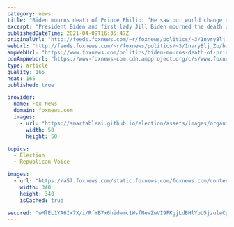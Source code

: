 ```yaml
---
category: news
title: "Biden mourns death of Prince Philip: ‘He saw our world change dramatically and repeatedly’"
excerpt: "President Biden and first lady Jill Biden mourned the death of Prince Philip on Friday on behalf of \"all the people of the United States,\" saying he watched the world \"change dramatically and repeatedly.\""
publishedDateTime: 2021-04-09T16:35:47Z
originalUrl: "http://feeds.foxnews.com/~r/foxnews/politics/~3/1nvryBlj_Zo/biden-mourns-death-of-prince-philip"
webUrl: "http://feeds.foxnews.com/~r/foxnews/politics/~3/1nvryBlj_Zo/biden-mourns-death-of-prince-philip"
ampWebUrl: "https://www.foxnews.com/politics/biden-mourns-death-of-prince-philip.amp"
cdnAmpWebUrl: "https://www-foxnews-com.cdn.ampproject.org/c/s/www.foxnews.com/politics/biden-mourns-death-of-prince-philip.amp"
type: article
quality: 165
heat: 165
published: true

provider:
  name: Fox News
  domain: foxnews.com
  images:
    - url: "https://smartableai.github.io/election/assets/images/organizations/foxnews.com-50x50.jpg"
      width: 50
      height: 50

topics:
  - Election
  - Republican Voice

images:
  - url: "https://a57.foxnews.com/static.foxnews.com/foxnews.com/content/uploads/2020/10/340/340/brooke-singman-headshot.jpg?ve=1&tl=1"
    width: 340
    height: 340
    isCached: true

secured: "wMlEL1YA6Ix7X/i/RfYB7x6hidwmc1WsfNewZwVI9FKgjLdBHlYbU5jzulwCpyVHSCexdbp1tGPvNaEMLU4wK3sMte9Dlzi7mnVBCDXg9c3j1RaFd/3D93ZUEnUwldzFmyuvYNZtexfzhJ+YICDYLaCLyAgAXCu3cB5QMnCtosyZ0W4v95xLE8Ew1mwZborrx1LW1LEzgvtN5GeBYOLJhOn2gqZmm0Kl68h5qMmUQR+JoauJcGS8++vQJz+9z+kG2ACLHllDbBhG9jAyKBHvQ8Pd5MrV8ZfrGac8uBxVoxcwx0+FO4VcyWtR01CnXD151B33TjJ+Mg1aXeUQS4Hrg9w4z2IZNuHDPGR5XzsK5+E=;oQpRAr9E9DCW14ezix+Pwg=="
---
```


